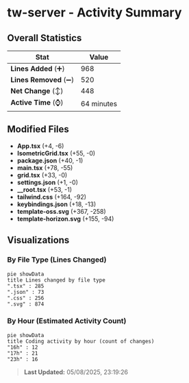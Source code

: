 # tw-server - Activity Summary 

## Overall Statistics

| Stat                   | Value                                                             |
| ---------------------- | ----------------------------------------------------------------- |
| **Lines Added** (➕)   | 968                                          |
| **Lines Removed** (➖) | 520                                        |
| **Net Change** (↕)    | 448                |
| **Active Time** (⌚)   | 64 minutes |


## Modified Files
- **App.tsx** (+4, -6)
- **IsometricGrid.tsx** (+55, -0)
- **package.json** (+40, -1)
- **main.tsx** (+78, -55)
- **grid.tsx** (+33, -0)
- **settings.json** (+1, -0)
- **__root.tsx** (+53, -1)
- **tailwind.css** (+164, -92)
- **keybindings.json** (+18, -13)
- **template-oss.svg** (+367, -258)
- **template-horizon.svg** (+155, -94)

## Visualizations

### By File Type (Lines Changed)

```mermaid
pie showData
title Lines changed by file type
".tsx" : 285
".json" : 73
".css" : 256
".svg" : 874
```

### By Hour (Estimated Activity Count)

```mermaid
pie showData
title Coding activity by hour (count of changes)
"16h" : 12
"17h" : 21
"23h" : 16
```


> **Last Updated:** 05/08/2025, 23:19:26